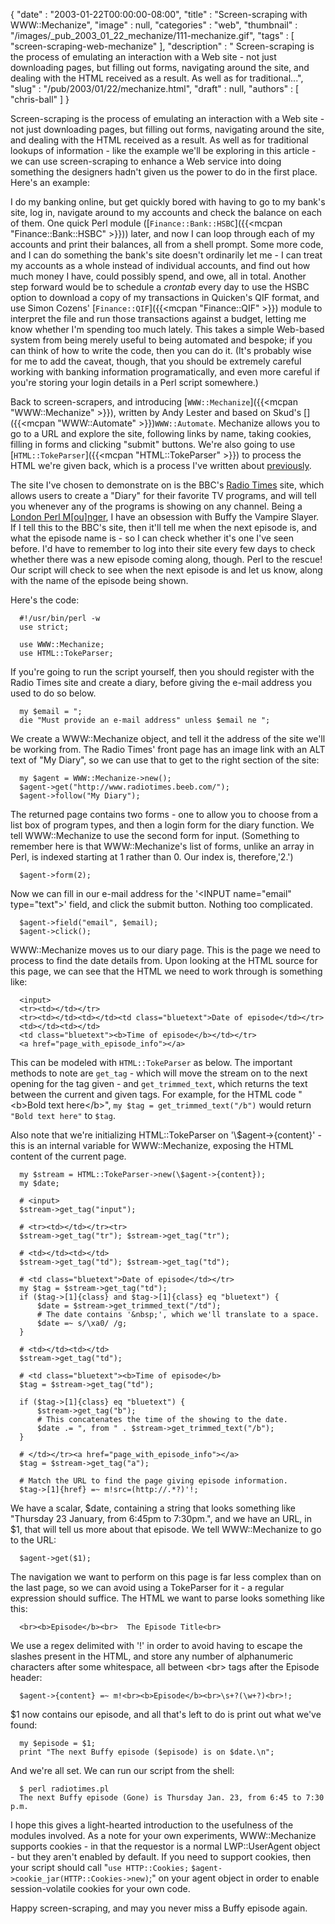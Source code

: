 {
   "date" : "2003-01-22T00:00:00-08:00",
   "title" : "Screen-scraping with WWW::Mechanize",
   "image" : null,
   "categories" : "web",
   "thumbnail" : "/images/_pub_2003_01_22_mechanize/111-mechanize.gif",
   "tags" : [
      "screen-scraping-web-mechanize"
   ],
   "description" : " Screen-scraping is the process of emulating an interaction with a Web site - not just downloading pages, but filling out forms, navigating around the site, and dealing with the HTML received as a result. As well as for traditional...",
   "slug" : "/pub/2003/01/22/mechanize.html",
   "draft" : null,
   "authors" : [
      "chris-ball"
   ]
}



Screen-scraping is the process of emulating an interaction with a Web site - not just downloading pages, but filling out forms, navigating around the site, and dealing with the HTML received as a result. As well as for traditional lookups of information - like the example we'll be exploring in this article - we can use screen-scraping to enhance a Web service into doing something the designers hadn't given us the power to do in the first place. Here's an example:

I do my banking online, but get quickly bored with having to go to my bank's site, log in, navigate around to my accounts and check the balance on each of them. One quick Perl module ([`Finance::Bank::HSBC`]({{<mcpan "Finance::Bank::HSBC" >}})) later, and now I can loop through each of my accounts and print their balances, all from a shell prompt. Some more code, and I can do something the bank's site doesn't ordinarily let me - I can treat my accounts as a whole instead of individual accounts, and find out how much money I have, could possibly spend, and owe, all in total. Another step forward would be to schedule a *crontab* every day to use the HSBC option to download a copy of my transactions in Quicken's QIF format, and use Simon Cozens' [`Finance::QIF`]({{<mcpan "Finance::QIF" >}}) module to interpret the file and run those transactions against a budget, letting me know whether I'm spending too much lately. This takes a simple Web-based system from being merely useful to being automated and bespoke; if you can think of how to write the code, then you can do it. (It's probably wise for me to add the caveat, though, that you should be extremely careful working with banking information programatically, and even more careful if you're storing your login details in a Perl script somewhere.)

Back to screen-scrapers, and introducing [`WWW::Mechanize`]({{<mcpan "WWW::Mechanize" >}}), written by Andy Lester and based on Skud's []({{<mcpan "WWW::Automate" >}})`WWW::Automate`. Mechanize allows you to go to a URL and explore the site, following links by name, taking cookies, filling in forms and clicking "submit" buttons. We're also going to use [`HTML::TokeParser`]({{<mcpan "HTML::TokeParser" >}}) to process the HTML we're given back, which is a process I've written about [previously](/pub/2001/11/15/creatingrss.html).

The site I've chosen to demonstrate on is the BBC's [Radio Times](http://www.radiotimes.beeb.com) site, which allows users to create a "Diary" for their favorite TV programs, and will tell you whenever any of the programs is showing on any channel. Being a [London Perl M\[ou\]nger](http://london.pm.org/), I have an obsession with Buffy the Vampire Slayer. If I tell this to the BBC's site, then it'll tell me when the next episode is, and what the episode name is - so I can check whether it's one I've seen before. I'd have to remember to log into their site every few days to check whether there was a new episode coming along, though. Perl to the rescue! Our script will check to see when the next episode is and let us know, along with the name of the episode being shown.

Here's the code:

      #!/usr/bin/perl -w
      use strict;

      use WWW::Mechanize;
      use HTML::TokeParser;

If you're going to run the script yourself, then you should register with the Radio Times site and create a diary, before giving the e-mail address you used to do so below.

      my $email = ";
      die "Must provide an e-mail address" unless $email ne ";

We create a WWW::Mechanize object, and tell it the address of the site we'll be working from. The Radio Times' front page has an image link with an ALT text of "My Diary", so we can use that to get to the right section of the site:

      my $agent = WWW::Mechanize->new();
      $agent->get("http://www.radiotimes.beeb.com/");
      $agent->follow("My Diary");

The returned page contains two forms - one to allow you to choose from a list box of program types, and then a login form for the diary function. We tell WWW::Mechanize to use the second form for input. (Something to remember here is that WWW::Mechanize's list of forms, unlike an array in Perl, is indexed starting at 1 rather than 0. Our index is, therefore,'2.')

      $agent->form(2);

Now we can fill in our e-mail address for the '&lt;INPUT name="email" type="text"&gt;' field, and click the submit button. Nothing too complicated.

      $agent->field("email", $email);
      $agent->click();

WWW::Mechanize moves us to our diary page. This is the page we need to process to find the date details from. Upon looking at the HTML source for this page, we can see that the HTML we need to work through is something like:

      <input>
      <tr><td></td></tr>
      <tr><td></td><td></td><td class="bluetext">Date of episode</td></tr>
      <td></td><td></td>
      <td class="bluetext"><b>Time of episode</b></td></tr>
      <a href="page_with_episode_info"></a>

This can be modeled with `HTML::TokeParser` as below. The important methods to note are `get_tag` - which will move the stream on to the next opening for the tag given - and `get_trimmed_text`, which returns the text between the current and given tags. For example, for the HTML code "&lt;b&gt;Bold text here&lt;/b&gt;", `my $tag = get_trimmed_text("/b")` would return `"Bold text here"` to `$tag`.

Also note that we're initializing HTML::TokeParser on '\\$agent-&gt;{content}' - this is an internal variable for WWW::Mechanize, exposing the HTML content of the current page.

      my $stream = HTML::TokeParser->new(\$agent->{content});
      my $date;
      
      # <input>
      $stream->get_tag("input");

      # <tr><td></td></tr><tr>
      $stream->get_tag("tr"); $stream->get_tag("tr");

      # <td></td><td></td>
      $stream->get_tag("td"); $stream->get_tag("td");

      # <td class="bluetext">Date of episode</td></tr>
      my $tag = $stream->get_tag("td");
      if ($tag->[1]{class} and $tag->[1]{class} eq "bluetext") {
          $date = $stream->get_trimmed_text("/td");
          # The date contains '&nbsp;', which we'll translate to a space.
          $date =~ s/\xa0/ /g;
      }
     
      # <td></td><td></td>
      $stream->get_tag("td");

      # <td class="bluetext"><b>Time of episode</b>  
      $tag = $stream->get_tag("td");

      if ($tag->[1]{class} eq "bluetext") {
          $stream->get_tag("b");
          # This concatenates the time of the showing to the date.
          $date .= ", from " . $stream->get_trimmed_text("/b");
      }

      # </td></tr><a href="page_with_episode_info"></a>
      $tag = $stream->get_tag("a");

      # Match the URL to find the page giving episode information.
      $tag->[1]{href} =~ m!src=(http://.*?)'!;

We have a scalar, $date, containing a string that looks something like "Thursday 23 January, from 6:45pm to 7:30pm.", and we have an URL, in $1, that will tell us more about that episode. We tell WWW::Mechanize to go to the URL:

      $agent->get($1);

The navigation we want to perform on this page is far less complex than on the last page, so we can avoid using a TokeParser for it - a regular expression should suffice. The HTML we want to parse looks something like this:

      <br><b>Episode</b><br>  The Episode Title<br>

We use a regex delimited with '!' in order to avoid having to escape the slashes present in the HTML, and store any number of alphanumeric characters after some whitespace, all between &lt;br&gt; tags after the Episode header:

      $agent->{content} =~ m!<br><b>Episode</b><br>\s+?(\w+?)<br>!;

$1 now contains our episode, and all that's left to do is print out what we've found:

      my $episode = $1;
      print "The next Buffy episode ($episode) is on $date.\n";

And we're all set. We can run our script from the shell:

      $ perl radiotimes.pl
      The next Buffy episode (Gone) is Thursday Jan. 23, from 6:45 to 7:30 p.m.

I hope this gives a light-hearted introduction to the usefulness of the modules involved. As a note for your own experiments, WWW::Mechanize supports cookies - in that the requestor is a normal LWP::UserAgent object - but they aren't enabled by default. If you need to support cookies, then your script should call "`use HTTP::Cookies;` `$agent->cookie_jar(HTTP::Cookies->new)`;" on your agent object in order to enable session-volatile cookies for your own code.

Happy screen-scraping, and may you never miss a Buffy episode again.
